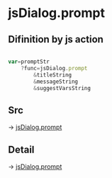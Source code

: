 # jsDialog.prompt

## Difinition by js action

```js.js

var=promptStr
	?func=jsDialog.prompt
		&titleString
		&messageString
		&suggestVarsString
```

## Src

-> [jsDialog.prompt](https://github.com/puutaro/CommandClick/blob/master/app/src/main/java/com/puutaro/commandclick/fragment_lib/terminal_fragment/js_interface/dialog/JsDialog.kt#L110)

## Detail

-> [jsDialog.prompt](https://github.com/puutaro/CommandClick/blob/master/md/developer/js_interface/details/dialog/JsDialog/prompt.md)
